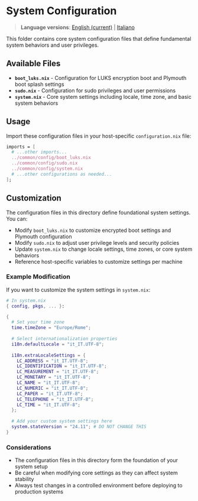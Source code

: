 # System Configuration

> **Language versions**: [English (current)](README.md) | [Italiano](README.it.md)

This folder contains core system configuration files that define fundamental system behaviors and user privileges.

## Available Files

- **`boot_luks.nix`** - Configuration for LUKS encryption boot and Plymouth boot splash settings
- **`sudo.nix`** - Configuration for sudo privileges and user permissions
- **`system.nix`** - Core system settings including locale, time zone, and basic system behaviors

## Usage

Import these configuration files in your host-specific `configuration.nix` file:

```nix
imports = [
  # ...other imports...
  ../common/config/boot_luks.nix
  ../common/config/sudo.nix
  ../common/config/system.nix
  # ...other configurations as needed...
];
```

## Customization

The configuration files in this directory define foundational system settings. You can:

- Modify `boot_luks.nix` to customize encrypted boot settings and Plymouth configuration
- Modify `sudo.nix` to adjust user privilege levels and security policies
- Update `system.nix` to change locale settings, time zones, or core system behaviors
- Reference host-specific variables to customize settings per machine

### Example Modification

If you want to customize the system settings in `system.nix`:

```nix
# In system.nix
{ config, pkgs, ... }:

{
  # Set your time zone
  time.timeZone = "Europe/Rome";
  
  # Select internationalization properties
  i18n.defaultLocale = "it_IT.UTF-8";
  
  i18n.extraLocaleSettings = {
    LC_ADDRESS = "it_IT.UTF-8";
    LC_IDENTIFICATION = "it_IT.UTF-8";
    LC_MEASUREMENT = "it_IT.UTF-8";
    LC_MONETARY = "it_IT.UTF-8";
    LC_NAME = "it_IT.UTF-8";
    LC_NUMERIC = "it_IT.UTF-8";
    LC_PAPER = "it_IT.UTF-8";
    LC_TELEPHONE = "it_IT.UTF-8";
    LC_TIME = "it_IT.UTF-8";
  };
  
  # Add your custom system settings here
  system.stateVersion = "24.11"; # DO NOT CHANGE THIS
}
```

### Considerations

- The configuration files in this directory form the foundation of your system setup
- Be careful when modifying core settings as they can affect system stability
- Always test changes in a controlled environment before deploying to production systems